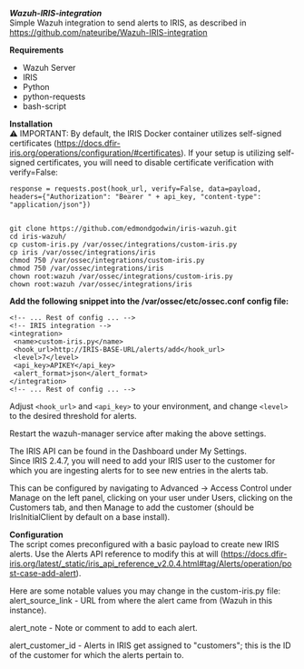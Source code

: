 _**Wazuh-IRIS-integration**_  
Simple Wazuh integration to send alerts to IRIS, as described in https://github.com/nateuribe/Wazuh-IRIS-integration

**Requirements**

*   Wazuh Server
*   IRIS
*   Python
*   python-requests
*   bash-script

  
**Installation**  
⚠️ IMPORTANT: By default, the IRIS Docker container utilizes self-signed certificates (https://docs.dfir-iris.org/operations/configuration/#certificates). If your setup is utilizing self-signed certificates, you will need to disable certificate verification with verify=False:

`response = requests.post(hook_url, verify=False, data=payload, headers={"Authorization": "Bearer " + api_key, "content-type": "application/json"})`


```plaintext

git clone https://github.com/edmondgodwin/iris-wazuh.git
cd iris-wazuh/
cp custom-iris.py /var/ossec/integrations/custom-iris.py
cp iris /var/ossec/integrations/iris
chmod 750 /var/ossec/integrations/custom-iris.py
chmod 750 /var/ossec/integrations/iris
chown root:wazuh /var/ossec/integrations/custom-iris.py
chown root:wazuh /var/ossec/integrations/iris
```

  
**Add the following snippet into the /var/ossec/etc/ossec.conf config file:**

```plaintext
<!-- ... Rest of config ... -->
<!-- IRIS integration -->
<integration>
 <name>custom-iris.py</name>
 <hook_url>http://IRIS-BASE-URL/alerts/add</hook_url>
 <level>7</level>
 <api_key>APIKEY</api_key>
 <alert_format>json</alert_format>
</integration>
<!-- ... Rest of config ... -->
```

  
Adjust `<hook_url>` and `<api_key>` to your environment, and change `<level>` to the desired threshold for alerts.

Restart the wazuh-manager service after making the above settings.

The IRIS API can be found in the Dashboard under My Settings.  
Since IRIS 2.4.7, you will need to add your IRIS user to the customer for which you are ingesting alerts for to see new entries in the alerts tab.

This can be configured by navigating to Advanced -> Access Control under Manage on the left panel, clicking on your user under Users, clicking on the Customers tab, and then Manage to add the customer (should be IrisInitialClient by default on a base install).

**Configuration**  
The script comes preconfigured with a basic payload to create new IRIS alerts. Use the Alerts API reference to modify this at will (https://docs.dfir-iris.org/latest/_static/iris_api_reference_v2.0.4.html#tag/Alerts/operation/post-case-add-alert).

Here are some notable values you may change in the custom-iris.py file:  
alert\_source\_link - URL from where the alert came from (Wazuh in this instance).

alert\_note - Note or comment to add to each alert.

alert\_customer\_id - Alerts in IRIS get assigned to "customers"; this is the ID of the customer for which the alerts pertain to.
